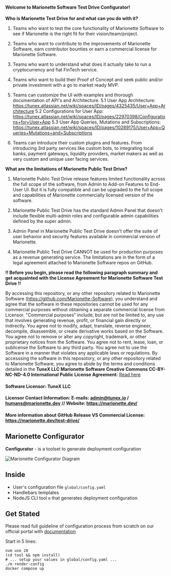 #### Welcome to Marionette Software Test Drive Configurator!

**Who is Marionette Test Drive for and what can you do with it?**

1. Teams who want to test the core functionality of Marionette Software to see if Marionette is the right fit for their vision/team/project.

2. Teams who want to contribute to the improvements of Marionette Software, earn contributor bounties or earn a commercial license for Marionette Software. 

3. Teams who want to understand what does it actually take to run a cryptocurrency and fiat FinTech service.

4. Teams who want to build their Proof of Concept and seek public and/or private investment with a go to market ready MVP.

5. Teams can customize the UI with examples and thorough documentation of API's and Architecture.
5.1 User App Architecture: https://tunex.atlassian.net/wiki/spaces/ID/pages/4325435/User+App+Architecture
5.2 Configurations for User App: https://tunex.atlassian.net/wiki/spaces/ID/pages/22970398/Configurations+for+User+App
5.3 User App Queries, Mutations and Subscriptions: https://tunex.atlassian.net/wiki/spaces/ID/pages/10289175/User+App+Queries+Mutations+and+Subscriptions

6. Teams can introduce their custom plugins and features. From introducing 3rd party services like custom bots, to integrating local banks, payment gateways, liquidity providers, market makers as well as very custom and unique user facing services.

**What are the limitations of Marionette Public Test Drive?**

1. Marionette Public Test Drive release features limited functionality across the full scope of the software, from Admin to Add-on Features to End-User UI. But it is fully compatible and can be upgraded to the full scope and capabilities of Marionette commercially licensed version of the software.

2. Marionette Public Test Drive has the standard Admin Panel that doesn't include flexible multi-admin roles and configurable admin capabilities defined by the super admin.

3. Admin Panel in Marionette Public Test Drive doesn't offer the suite of user behavior and security features available in commercial version of Marionette.

4. Marionette Public Test Drive CANNOT be used for production purposes as a revenue generating service. The limitations are in the form of a legal agreement attached to Marionette Software repos on GitHub. 

**!! Before you begin, please read the following paragraph summary and get acquainted with the License Agreement for Marionette Software Test Drive !!**

By accessing this repository, or any other repository related to Marionette Software (https://github.com/Marionette-Software), you understand and agree that the software in these repositories cannot be used for any commercial purposes without obtaining a separate commercial license from Licensor. "Commercial purposes" include, but are not be limited to, any use that involves generating revenue, profit, or financial gain directly or indirectly. You agree not to modify, adapt, translate, reverse engineer, decompile, disassemble, or create derivative works based on the Software. You agree not to remove or alter any copyright, trademark, or other proprietary notices from the Software. You agree not to rent, lease, loan, or sublicense the Software to any third party. You agree not to use the Software in a manner that violates any applicable laws or regulations. By accesssing the software in this reposotory, or any other repository related to Marionette Software, you agree to abide by the terms and conditions detailed in the **TuneX LLC Marionette Software Creative Commons CC-BY-NC-ND-4.0 International Public License Agreement:** [Read here](https://github.com/Marionette-Software/marionette-configurator/tree/main?tab=License-1-ov-file#tunex-llc-marionette-software-creative-commons-cc-by-nc-nd-40-international-public-license)

#### Software Licensor: TuneX LLC
#### Licensor Contact Information: E-mails: admin@tunex.io / humans@marionette.dev // Website: https://marionette.dev/

#### More information about GitHub Release VS Commercial License: https://marionette.dev/test-drive/

## Marionette Configurator

**Configurator** - is a toolset to generate deployment configuration

![Marionette Configurator Diagram](docs/diagram.drawio.svg)

## Inside

- User's configuration file `global/config.yaml`
- Handlebars templates
- NodeJS CLI tool `m` that generates deployment configuration

## Get Stated

Please read full guideline of configuration process from scratch on our official portal with [documentation](https://tunex.atlassian.net/wiki/spaces/MS/pages/39616513/)

Start in 5 lines:

```shell
nvm use 20
(cd tool && npm install)
# ... setup your values in global/config.yaml ...
./m render-config
docker compose up
```
